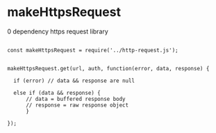 # makeHttpsRequest
0 dependency https request library 

```

const makeHttpsRequest = require('../http-request.js');


makeHttpsRequest.get(url, auth, function(error, data, response) {

  if (error) // data && response are null

  else if (data && response) {
      // data = buffered response body
      // response = raw response object
      }

});

```
